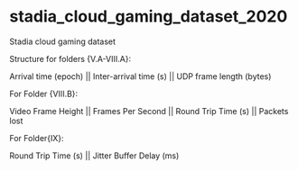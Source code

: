 # stadia_cloud_gaming_dataset_2020
Stadia cloud gaming dataset


Structure for folders {V.A-VIII.A}:

Arrival time (epoch) || Inter-arrival time (s) || UDP frame length (bytes)

For Folder {VIII.B}:

Video Frame Height || Frames Per Second || Round Trip Time (s) || Packets lost

For Folder{IX}:

Round Trip Time (s) || Jitter Buffer Delay (ms)
